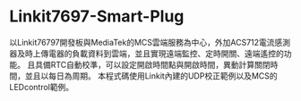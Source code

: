 # Linkit7697-Smart-Plug
以Linkit76797開發板與MediaTek的MCS雲端服務為中心，外加ACS712電流感測器及時上傳電器的負載資料到雲端，並且實現遠端監控、定時開關、遠端遙控的功能。
且具備RTC自動校準，可以設定開啟時間點與開啟時間，異動計算關閉時間，並且以每日為周期。
本程式碼使用Linkit內建的UDP校正範例以及MCS的LEDcontrol範例。


